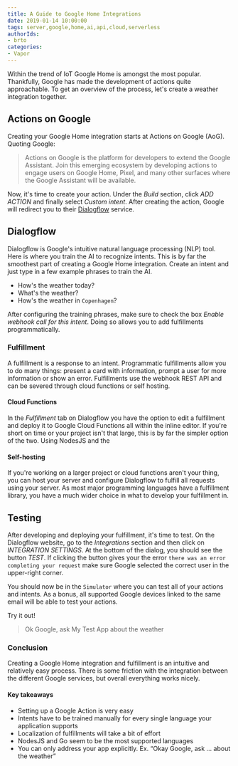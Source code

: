 ```yaml
---
title: A Guide to Google Home Integrations
date: 2019-01-14 10:00:00
tags: server,google,home,ai,api,cloud,serverless
authorIds: 
- brto
categories:
- Vapor
---
```


Within the trend of IoT Google Home is amongst the most popular. Thankfully, Google has made the development of actions quite approachable. To get an overview of the process, let's create a weather integration together.

## Actions on Google
Creating your Google Home integration starts at Actions on Google (AoG). Quoting Google: 
> Actions on Google is the platform for developers to extend the Google Assistant. Join this emerging ecosystem by developing actions to engage users on Google Home, Pixel, and many other surfaces where the Google Assistant will be available.


Now, it's time to create your action. Under the _Build_ section, click _ADD ACTION_ and finally select _Custom intent_. After creating the action, Google will redirect you to their [Dialogflow](http://dialogflow.com) service.

## Dialogflow
Dialogflow is Google's intuitive natural language processing (NLP) tool. Here is where you train the AI to recognize intents. This is by far the smoothest part of creating a Google Home integration. Create an intent and just type in a few example phrases to train the AI.

- How's the weather today?
- What's the weather?
- How's the weather in `Copenhagen`?

After configuring the training phrases, make sure to check the box _Enable webhook call for this intent_. Doing so allows you to add fulfillments programmatically.

### Fulfillment
A fulfillment is a response to an intent. Programmatic fulfillments allow you to do many things: present a card with information, prompt a user for more information or show an error. Fulfillments use the webhook REST API and can be severed through cloud functions or self hosting.

#### Cloud Functions
In the _Fulfillment_ tab on Dialogflow you have the option to edit a fulfillment and deploy it to Google Cloud Functions all within the inline editor. If you're short on time or your project isn't that large, this is by far the simpler option of the two. Using NodesJS and the 

#### Self-hosting
If you're working on a larger project or cloud functions aren't your thing, you can host your server and configure Dialogflow to fulfill all requests using your server. As most major programming languages have a fulfillment library, you have a much wider choice in what to develop your fulfillment in.

## Testing
After developing and deploying your fulfillment, it's time to test. On the Dialogflow website, go to the _Integrations_ section and then click on _INTEGRATION SETTINGS_. At the bottom of the dialog, you should see the button _TEST_. If clicking the button gives your the error `there was an error completing your request` make sure Google selected the correct user in the upper-right corner.

You should now be in the `Simulator` where you can test all of your actions and intents. As a bonus, all supported Google devices linked to the same email will be able to test your actions.

Try it out!

> Ok Google, ask My Test App about the weather

### Conclusion 
Creating a Google Home integration and fulfillment is an intuitive and relatively easy process. There is some friction with the integration between the different Google services, but overall everything works nicely.

#### Key takeaways
- Setting up a Google Action is very easy
- Intents have to be trained manually for every single language your application supports
- Localization of fulfillments will take a bit of effort
- NodesJS and Go seem to be the most supported languages
- You can only address your app explicitly. Ex. “Okay Google, ask … about the weather”